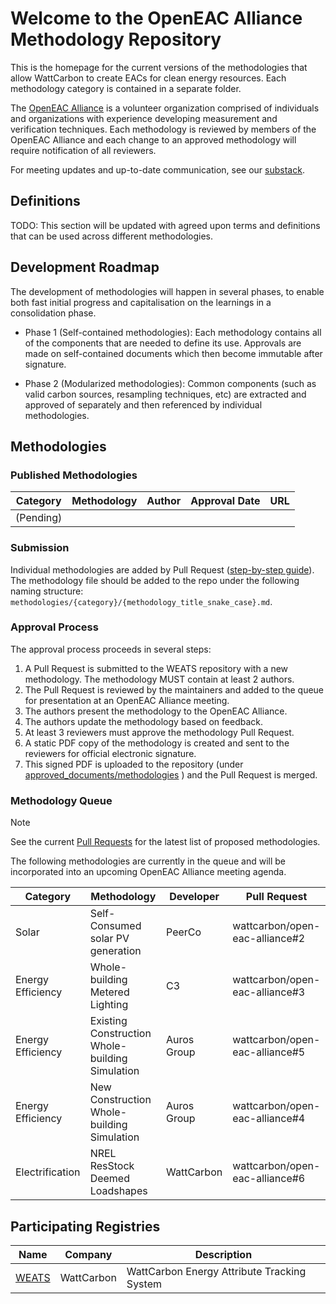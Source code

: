 # Welcome to the OpenEAC Alliance Methodology Repository

This is the homepage for the current versions of the methodologies that allow WattCarbon to create EACs for clean energy resources. Each methodology category is contained in a separate folder.

The [OpenEAC Alliance](https://www.openeac.org/) is a volunteer organization comprised of individuals and organizations with experience developing measurement and verification techniques. Each methodology is reviewed by members of the OpenEAC Alliance and each change to an approved methodology will require notification of all reviewers.

For meeting updates and up-to-date communication, see our [substack](https://www.openeac.org/).

## Definitions

TODO: This section will be updated with agreed upon terms and definitions that can be used across different methodologies.

## Development Roadmap

The development of methodologies will happen in several phases, to enable both fast initial progress and capitalisation on the learnings in a consolidation phase. 

- Phase 1 (Self-contained methodologies): Each methodology contains all of the components that are needed to define its use. Approvals are made on self-contained documents which then become immutable after signature.

- Phase 2 (Modularized methodologies): Common components (such as valid carbon sources, resampling techniques, etc) are extracted and approved of separately and then referenced by individual methodologies.

## Methodologies

### Published Methodologies

| Category           | Methodology                                      | Author      | Approval Date | URL |
| ------------------ | ------------------------------------------------ | -------------- | ------------  | ------------  |
| (Pending)  |  |  |  |  |

### Submission
Individual methodologies are added by Pull Request ([step-by-step guide](https://github.com/wattcarbon/open-eac-alliance/blob/main/how-to-submit.md)). The methodology file should be added to the repo under the following naming structure: `methodologies/{category}/{methodology_title_snake_case}.md`.

### Approval Process

The approval process proceeds in several steps:

1. A Pull Request is submitted to the WEATS repository with a new methodology. The methodology MUST contain at least 2 authors.
2. The Pull Request is reviewed by the maintainers and added to the queue for presentation at an OpenEAC Alliance meeting.
3. The authors present the methodology to the OpenEAC Alliance.
4. The authors update the methodology based on feedback.
5. At least 3 reviewers must approve the methodology Pull Request.
6. A static PDF copy of the methodology is created and sent to the reviewers for official electronic signature.
7. This signed PDF is uploaded to the repository (under [approved_documents/methodologies](https://github.com/wattcarbon/open-eac-alliance/blob/main/approved_documents/methodologies) ) and the Pull Request is merged.

### Methodology Queue

> [!NOTE]
> See the current [Pull Requests](https://github.com/wattcarbon/open-eac-alliance/pulls) for the latest list of proposed methodologies.

The following methodologies are currently in the queue and will be incorporated into an upcoming OpenEAC Alliance meeting agenda.

| Category           | Methodology                                      | Developer      | Pull Request       |
| ------------------ | ------------------------------------------------ | -------------- | ------------------ |
| Solar              | Self-Consumed solar PV generation                                  | PeerCo         | wattcarbon/open-eac-alliance#2 |
| Energy Efficiency  | Whole-building Metered Lighting                  | C3             | wattcarbon/open-eac-alliance#3 |
| Energy Efficiency  | Existing Construction Whole-building Simulation  | Auros Group    | wattcarbon/open-eac-alliance#5 |
| Energy Efficiency  | New Construction Whole-building Simulation       | Auros Group    | wattcarbon/open-eac-alliance#4 |
| Electrification    | NREL ResStock Deemed Loadshapes                  | WattCarbon     | wattcarbon/open-eac-alliance#6 |

## Participating Registries

| Name                                     | Company            | Description                                |
| ---------------------------------------- | -------------------| ------------------------------------------ |
|[WEATS](https://www.wattcarbon.com/weats) | WattCarbon         | WattCarbon Energy Attribute Tracking System |
